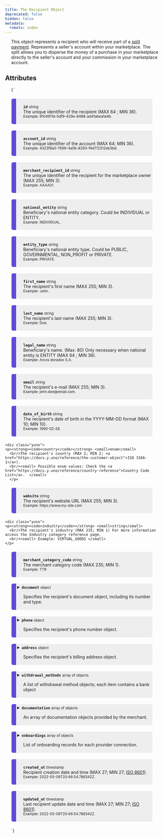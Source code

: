 ```yaml
---
title: The Recipient Object
deprecated: false
hidden: false
metadata:
  robots: index
---
```

This object represents a recipient who will receive part of a [split payment](doc:split-payments-marketplace). Represents a seller's account within your marketplace. The split allows you to disperse the money of a purchase in your marketplace directly to the seller's account and your commission in your marketplace account.

## Attributes

<HTMLBlock>{`
<div>
  <div class="yuno">
    <p><strong><code>id</code></strong> <small>string</small>
      <br/>The unique identifier of the recipient (MAX 64 ; MIN 36).
      <br/><small> Example: 9104911d-5df9-429e-8488-ad41abea1a4b. </small>
    </p>	
  </div>
  
  <div class="yuno">
  <p><strong><code>account_id</code></strong> <small>string</small>
    <br />The unique identifier of the account (MAX 64; MIN 36).
    <br/><small> Example: 4323f8a0-7699-4a5b-8293-f4d712312eb3bd. </small>
    </p>
	</div>
  
  <div class="yuno">
    <p><strong><code>merchant_recipient_id</code></strong> <small>string</small>
      <br/>The unique identifier of the recipient for the marketplace owner (MAX 255; MIN 3).
      <br/><small> Example: AAAA01. </small>
    </p>	
  </div>
  
  <div class="yuno">
    <p><strong><code>national_entity</code></strong> <small>string</small>
      <br/>Beneficiary's national entity category. Could be INDIVIDUAL or ENTITY.
      <br/><small> Example: INDIVIDUAL. </small>
    </p>	
  </div>
  <div class="yuno">
    <p><strong><code>entity_type</code></strong> <small>string</small>
      <br/>Beneficiary's national entity type. Could be PUBLIC, GOVERNMENTAL, NON_PROFIT or PRIVATE.
      <br/><small> Example: PRIVATE. </small>
    </p>	
  </div>
  
  <div class="yuno">
    <p><strong><code>first_name</code></strong> <small>string</small>
      <br/>The recipient's first name (MAX 255; MIN 3).
      <br/><small> Example: John. </small>
    </p>	
  </div>
  
  <div class="yuno">
    <p><strong><code>last_name</code></strong> <small>string</small>
      <br/>The recipient's last name (MAX 255; MIN 3).
      <br/><small> Example: Doe. </small>
    </p>	
  </div>
  
  <div class="yuno">
    <p><strong><code>legal_name</code></strong> <small>string</small>
      <br/>Beneficiary's name. (Max: 80) Only necessary when national entity is ENTITY (MAX 64 ; MIN 36).
      <br/><small> Example: Arcos dorados S.A. </small>
    </p>	
  </div>
  
  <div class="yuno">
    <p><strong><code>email</code></strong> <small>string</small>
      <br/>The recipient's e-mail (MAX 255; MIN 3).
      <br/><small> Example: john.doe@email.com. </small>
    </p>	
  </div>
 <div class="yuno">
    <p><strong><code>date_of_birth</code></strong> <small>string</small>
      <br/>The recipient's date of birth in the YYYY-MM-DD format (MAX 10; MIN 10).
      <br/><small> Example: 1990-02-28. </small>
    </p>	
  </div>
  
    <div class="yuno">
    <p><strong><code>country</code></strong> <small>enum</small>
      <br/>The recipient's country (MAX 2; MIN 2; <a href="https://docs.y.uno/reference/the-customer-object">ISO 3166-1</a>).
      <br/><small> Possible enum values: Check the <a href="https://docs.y.uno/reference/country-reference">Country Code List</a>.  </small>
      </p>	
  </div>
  
  <div class="yuno">
    <p><strong><code>website</code></strong> <small>string</small>
      <br/>The recipient's website URL (MAX 255; MIN 3).
      <br/><small> Example: https://www.my-site.com </small>
    </p>	
  </div>
  
    <div class="yuno">
    <p><strong><code>industry</code></strong> <small>string</small>
      <br/>The recipient's industry (MAX 235; MIN 1) For more information access the Industry category reference page.
      <br/><small> Example: VIRTUAL_GOODS </small>
    </p>	
  </div>
  
   <div class="yuno">
    <p><strong><code>merchant_category_code</code></strong> <small>string</small>
      <br/>The merchant category code (MAX 235; MIN 1).
      <br/><small> Example: TTR </small>
    </p>	
  </div>

  <details class="yuno">
    <summary><strong><code>document</code></strong> <small>object</small>
      <br/><p>Specifies the recipient's document object, including its number and type.</p>
    </summary>
    <div>
      <p><strong><code>document_number</code></strong> <small>string</small>
        <br/>The recipient's document number (MAX 40; MIN 3).
        <br/><small> Example: 1093333333.  </small>  </p>
      </p>
      <p><strong><code>document_type</code></strong> <small>enum</small>
        <br/>The recipient's document type (MAX 6, MIN 2).
        <br/><small> Possible enum values: Check the <a href="https://docs.y.uno/reference/the-customer-object#document-type-list">Document Type List</a>.  </small>
    </p>
    </div>
  </details>
  
  <details class="yuno">
    <summary><strong><code>phone</code></strong> <small>object</small>
      <br/><p>Specifies the recipient's phone number object.</p>
    </summary>
    <div>
      <p><strong><code>country_code</code></strong> <small>string</small>
        <br/>The country code of the recipient's phone (MAX 3; MIN 2).
        <br/><small> Example: 57.  </small>  
      </p>
      <p><strong><code>number</code></strong> <small>string</small>
        <br/>The recipient's phone number, without the country code (MAX 32; MIN 1).
        <br/><small> Example: 3132450765.  </small>  
      </p>
    </div>
  </details>
  
  <details class="yuno">
    <summary><strong><code>address</code></strong> <small>object</small>
      <br/><p>Specifies the recipient's billing address object.</p>
    </summary>
    <div>
      <p><strong><code>address_line_1</code></strong> <small>string</small>
        <br/>The primary billing address line of the recipient (MAX 255; MIN 3).
        <br/><small> Example: Calle 34 # 56 - 78.  </small>  
      </p>
      <p><strong><code>address_line_2</code></strong> <small>string</small>
        <br/>The secondary billing address line of the recipient (MAX 255; MIN 3).
        <br/><small> Example: Apartamento 502, Torre I. </small>  
      </p>
      <p><strong><code>city</code></strong> <small>string</small>
        <br/>The city considered for the billing address (MAX 255; MIN 3).
        <br/><small> Example: Bogotá.  </small>  
      </p>
      <p><strong><code>country</code></strong> <small>enum</small>
        <br/>The country considered for the billing address (MAX 2; MIN 2; <a href="https://docs.y.uno/reference/the-customer-object">ISO 3166-1</a>).
        <br/><small> Possible enum values: Check the <a href="https://docs.y.uno/reference/country-reference">Country Code List</a>.</small>
      </p>
      <p><strong><code>state</code></strong> <small>string</small>
        <br/>The state considered for the billing address (MAX 255; MIN 3).
        <br/><small> Example: Cundinamarca.  </small>  
      </p>  
      <p><strong><code>zip_code</code></strong> <small>string</small>
        <br/>The zipcode considered for the billing address (MAX 11; MIN 4).
        <br/><small> Example: 111111.  </small>  
      </p>  
    </div>
  </details>
  
  <div>
  <details class="yuno">
    <summary><strong><code>withdrawal_methods</code></strong> <small>array of objects</small>
    <br/><p>A list of withdrawal method objects; each item contains a bank object </p>
    </summary>

    
    <details class="yuno" style="margin-left:1em;">
      <summary><strong><code>bank</code></strong> <small>struct</small>
        <br/><p>Bank details for this withdrawal method.</p>
        </summary>


      <div class="yuno" style="margin-left:2em;">
        <p><strong><code>code</code></strong> <small>string</small>
          <br/>Bank’s code (MAX 3; MIN 3).
          <br/><small>Example: 246</small>
        </p>
      </div>

      <div class="yuno" style="margin-left:2em;">
        <p><strong><code>branch</code></strong> <small>string</small>
          <br/>Bank’s branch (MAX 3; MIN 3).
          <br/><small>Example: 123</small>
        </p>
      </div>

      <div class="yuno" style="margin-left:2em;">
        <p><strong><code>branch_digit</code></strong> <small>string</small>
          <br/>Bank’s branch digit (MAX 1; MIN 1).
          <br/><small>Example: 5</small>
        </p>
      </div>

      <div class="yuno" style="margin-left:2em;">
        <p><strong><code>account</code></strong> <small>string</small>
          <br/>Beneficiary’s bank account number (MAX 250; MIN 3).
          <br/><small>Example: 1093333333</small>
        </p>
      </div>

      <div class="yuno" style="margin-left:2em;">
        <p><strong><code>account_digit</code></strong> <small>string</small>
          <br/>Beneficiary’s bank account digit (MAX 1; MIN 1).
          <br/><small>Example: 7</small>
        </p>
      </div>

      <div class="yuno" style="margin-left:2em;">
        <p><strong><code>account_type</code></strong> <small>enum</small>
          <br/>Beneficiary’s bank account type: <code>CHECKINGS</code> or <code>SAVINGS</code>.
          <br/><small>Example: SAVINGS</small>
        </p>
      </div>

      <div class="yuno" style="margin-left:2em;">
        <p><strong><code>routing</code></strong> <small>string</small>
          <br/>Beneficiary’s bank account routing number.
          <br/><small>Example: 021000021</small>
        </p>
      </div>

      <div class="yuno" style="margin-left:2em;">
        <p><strong><code>country</code></strong> <small>string</small>
          <br/>The bank account’s country (ISO 3166-1 alpha-2).
          <br/><small>Example: CO</small>
        </p>
      </div>

      <div class="yuno" style="margin-left:2em;">
        <p><strong><code>currency</code></strong> <small>string</small>
          <br/>The bank account’s currency (ISO 4217).
          <br/><small>Example: COP</small>
        </p>
      </div>

    </details>
  </details>
</div>

<div>
  <details class="yuno">
    <summary>
      <strong><code>documentation</code></strong> <small>array of objects</small>
      <br/>
      <p>An array of documentation objects provided by the merchant.</p>
    </summary>

    <details class="yuno" style="margin-left:1em;">
      <summary>
        <strong><code>file_name</code></strong> <small>string</small>
        <br/>
        <p>
          The name of the documentation sent (MAX 255; MIN 3).
          <br/>
          <small>Example: receipt.pdf</small>
        </p>
      </summary>
    </details>

    <details class="yuno" style="margin-left:1em;">
      <summary>
        <strong><code>content_type</code></strong> <small>enum</small>
        <br/>
        <p>
          The type of the documentation sent by the merchant.
          <br/>
          <small>Example: RECEIPT</small>
        </p>
      </summary>
    </details>

    <details class="yuno" style="margin-left:1em;">
      <summary>
        <strong><code>content_category</code></strong> <small>string</small>
        <br/>
        <p>
          The category of the documentation sent by the merchant (e.g., INVOICE, ID_PROOF).
        </p>
      </summary>
    </details>

    <details class="yuno" style="margin-left:1em;">
      <summary>
        <strong><code>content</code></strong> <small>string</small>
        <br/>
        <p>
          The content of the documentation encoded in base64 (Max size: 1MB).
          <br/>
          <small>Example:JVBERi0xLjQKJcfs…</small>
        </p>
      </summary>
    </details>

  </details>
</div>

<div>
  <details class="yuno">
    <summary>
      <strong><code>onboardings</code></strong> <small>array of objects</small>
      <br/>
      <p>List of onboarding records for each provider connection.</p>
    </summary>

    <!-- Single onboarding object begins -->
    <div class="yuno" style="margin-left:1em;">
      <p><strong><code>id</code></strong> <small>enum</small>
        <br/>The unique identifier of the onboarding.
        <br/><small>Example: 9104911d-5df9-429e-8488-ad41abea1a4b</small>
      </p>
    </div>

    <div class="yuno" style="margin-left:1em;">
      <p><strong><code>type</code></strong> <small>enum</small>
        <br/>Type of onboarding. If done previously or via Yuno.
        <br/><small>PREVIOUSLY_ONBOARDED, ONBOARD_ONTO_THE_PROVIDER</small>
      </p>
    </div>

    <div class="yuno" style="margin-left:1em;">
      <p><strong><code>workflow</code></strong> <small>enum</small>
        <br/>Workflow of the onboarding.
        <br/><small>HOSTED_BY_PROVIDER, HOSTED_BY_YUNO, DIRECT</small>
      </p>
    </div>

    <div class="yuno" style="margin-left:1em;">
      <p><strong><code>status</code></strong> <small>enum</small>
        <br/>Status of the vinculation with the merchant.
        <br/><small>PENDING, SUCCEEDED, DECLINED, BLOCKED, CANCELED, REJECTED, ERROR</small>
      </p>
    </div>

    <div class="yuno" style="margin-left:1em;">
      <p><strong><code>callback_url</code></strong> <small>string</small>
        <br/>URL to redirect your customer after the onboarding process, if needed.
        <br/><small>Example: https://www.google.com</small>
      </p>
    </div>
    <!-- Single onboarding object ends -->

    <!-- provider object -->
    <details class="yuno" style="margin-left:1em;">
      <summary>
        <strong><code>provider</code></strong> <small>object</small>
        <br/><p>Information about the payment provider connection.</p>
      </summary>
      <div class="yuno" style="margin-left:2em;">
        <p><strong><code>id</code></strong> <small>string</small>
          <br/>Provider identifier.
          <br/><small>Example: PAGARME</small>
        </p>
      </div>
      <div class="yuno" style="margin-left:2em;">
        <p><strong><code>redirect_url</code></strong> <small>string</small>
          <br/>URL to redirect your recipient to finalize the onboarding.
          <br/><small>Example: https://www.stripe.com</small>
        </p>
      </div>
      <div class="yuno" style="margin-left:2em;">
        <p><strong><code>recipient_id</code></strong> <small>string</small>
          <br/>The unique identifier of the provider's recipient.
          <br/><small>Example: AAAAA01</small>
        </p>
      </div>
    </details>

    <!-- documentation array -->
    <details class="yuno" style="margin-left:1em;">
      <summary>
        <strong><code>documentation</code></strong> <small>array of objects</small>
        <br/><p>An array of documentation objects provided by the merchant.</p>
      </summary>
      <div class="yuno" style="margin-left:2em;">
        <p><strong><code>file_name</code></strong> <small>string</small>
          <br/>The name of the documentation sent (MAX 255; MIN 3).
          <br/><small>Example: receipt.pdf</small>
        </p>
      </div>
      <div class="yuno" style="margin-left:2em;">
        <p><strong><code>content_type</code></strong> <small>enum</small>
          <br/>The type of the documentation sent by the merchant.
          <br/><small>Example: RECEIPT</small>
        </p>
      </div>
      <div class="yuno" style="margin-left:2em;">
        <p><strong><code>content_category</code></strong> <small>string</small>
          <br/>The category of the documentation sent by the merchant.
        </p>
      </div>
      <div class="yuno" style="margin-left:2em;">
        <p><strong><code>content</code></strong> <small>string</small>
          <br/>The content of the documentation encoded in base64 (Max size: 1MB).
          <br/><small>Example: JVBERi0xLjQKJcfs…</small>
        </p>
      </div>
    </details>

    <!-- withdrawal_methods array -->
    <details class="yuno" style="margin-left:1em;">
      <summary>
        <strong><code>withdrawal_methods</code></strong> <small>array of objects</small>
        <br/><p>A list of withdrawal method objects; each contains a <code>bank</code> struct.</p>
      </summary>
      <details class="yuno" style="margin-left:2em;">
        <summary>
          <strong><code>bank</code></strong> <small>struct</small>
          <br/><p>Bank details for this withdrawal method.</p>
        </summary>
        <div class="yuno" style="margin-left:3em;">
          <p><strong><code>code</code></strong> <small>string</small>
            <br/>Bank’s code (MAX 3; MIN 3).
            <br/><small>Example: 246</small>
          </p>
        </div>
        <div class="yuno" style="margin-left:3em;">
          <p><strong><code>branch</code></strong> <small>string</small>
            <br/>Bank’s branch (MAX 3; MIN 3).
            <br/><small>Example: 123</small>
          </p>
        </div>
        <div class="yuno" style="margin-left:3em;">
          <p><strong><code>branch_digit</code></strong> <small>string</small>
            <br/>Bank’s branch digit (MAX 3; MIN 3).
            <br/><small>Example: 5</small>
          </p>
        </div>
        <div class="yuno" style="margin-left:3em;">
          <p><strong><code>account</code></strong> <small>string</small>
            <br/>Beneficiary’s bank account number (MAX 250; MIN 3).
            <br/><small>Example: 1093333333</small>
          </p>
        </div>
        <div class="yuno" style="margin-left:3em;">
          <p><strong><code>account_digit</code></strong> <small>string</small>
            <br/>Beneficiary’s bank account digit (MAX 250; MIN 1).
            <br/><small>Example: 7</small>
          </p>
        </div>
        <div class="yuno" style="margin-left:3em;">
          <p><strong><code>account_type</code></strong> <small>enum</small>
            <br/>Beneficiary’s bank account type: <code>CHECKINGS</code>, <code>SAVINGS</code>
            <br/><small>Example: SAVINGS</small>
          </p>
        </div>
      </details>
    </details>

    <!-- timestamps -->
    <div class="yuno" style="margin-left:1em;">
      <p><strong><code>created_at</code></strong> <small>timestamp</small>
        <br/>Onboarding creation date (ISO 8601).
        <br/><small>Example: 2022-05-09T20:46:54.786342Z</small>
      </p>
    </div>

    <div class="yuno" style="margin-left:1em;">
      <p><strong><code>updated_at</code></strong> <small>timestamp</small>
        <br/>Last onboarding updated date (ISO 8601).
        <br/><small>Example: 2022-07-09T20:43:54.786342Z</small>
      </p>
    </div>

  </details>
</div>

  
  <div class="yuno">
    <p><strong><code>created_at</code></strong> <small>timestamp</small>
      <br/>Recipient creation date and time (MAX 27; MIN 27; <a href="https://en.wikipedia.org/wiki/ISO_8601">ISO 8601</a>).
      <br/><small> Example: 2022-05-09T20:46:54.786342Z.  </small>
    </p>	
  </div>
  
  <div class="yuno">
    <p><strong><code>updated_at</code></strong> <small>timestamp</small>
      <br/>Last recipient update date and time (MAX 27; MIN 27; <a href="https://en.wikipedia.org/wiki/ISO_8601">ISO 8601</a>).
      <br/><small> Example: 2022-05-09T20:46:54.786342Z.  </small>
</p>	
  </div>
  
</div>

<style>
  :root {
    --yuno-main-color: #614AD6;
    --yellow: #CEE65A;
  }
  details {
    display: flex;
    overflow: hidden;
  }
    p {
      margin-left: 20px;
    }
    .yuno {
   	  --highlight: var(#eee) ;
    	background: #eee;
      margin: 1.5em;
      border-radius: 5px;
      border-left: 15px solid var(--yuno-main-color);
      padding: 0.25em;
    }
</style>
`}</HTMLBlock>